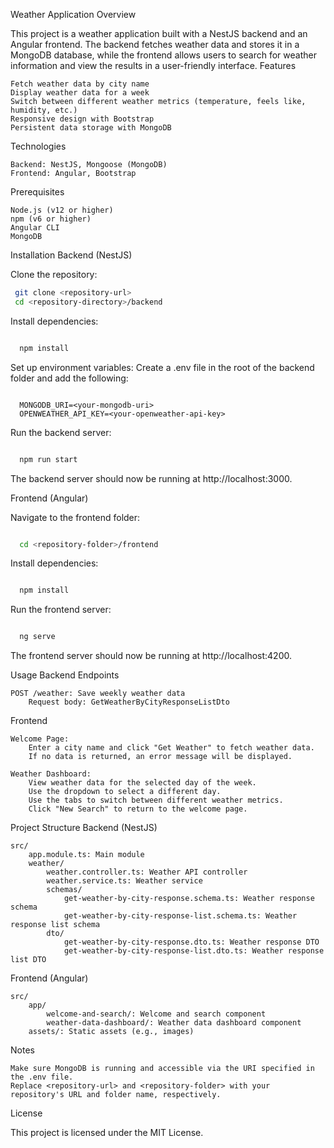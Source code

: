 Weather Application
Overview

This project is a weather application built with a NestJS backend and an Angular frontend. The backend fetches weather data and stores it in a MongoDB database, while the frontend allows users to search for weather information and view the results in a user-friendly interface.
Features

    Fetch weather data by city name
    Display weather data for a week
    Switch between different weather metrics (temperature, feels like, humidity, etc.)
    Responsive design with Bootstrap
    Persistent data storage with MongoDB

Technologies

    Backend: NestJS, Mongoose (MongoDB)
    Frontend: Angular, Bootstrap

Prerequisites

    Node.js (v12 or higher)
    npm (v6 or higher)
    Angular CLI
    MongoDB

Installation
Backend (NestJS)


Clone the repository:

  ```bash
   git clone <repository-url>
   cd <repository-directory>/backend
  ```

Install dependencies:

  ```bash

    npm install

  ```

Set up environment variables:
Create a .env file in the root of the backend folder and add the following:

  ```env

    MONGODB_URI=<your-mongodb-uri>
    OPENWEATHER_API_KEY=<your-openweather-api-key>
  ```
Run the backend server:

  ```bash

    npm run start
  ```
The backend server should now be running at http://localhost:3000.

Frontend (Angular)

Navigate to the frontend folder:

  ```bash

    cd <repository-folder>/frontend
  ```
Install dependencies:

  ```bash

    npm install
  ```
Run the frontend server:

  ```bash

    ng serve
  ```
The frontend server should now be running at http://localhost:4200.

Usage
Backend Endpoints

    POST /weather: Save weekly weather data
        Request body: GetWeatherByCityResponseListDto

Frontend

    Welcome Page:
        Enter a city name and click "Get Weather" to fetch weather data.
        If no data is returned, an error message will be displayed.

    Weather Dashboard:
        View weather data for the selected day of the week.
        Use the dropdown to select a different day.
        Use the tabs to switch between different weather metrics.
        Click "New Search" to return to the welcome page.

Project Structure
Backend (NestJS)

    src/
        app.module.ts: Main module
        weather/
            weather.controller.ts: Weather API controller
            weather.service.ts: Weather service
            schemas/
                get-weather-by-city-response.schema.ts: Weather response schema
                get-weather-by-city-response-list.schema.ts: Weather response list schema
            dto/
                get-weather-by-city-response.dto.ts: Weather response DTO
                get-weather-by-city-response-list.dto.ts: Weather response list DTO

Frontend (Angular)

    src/
        app/
            welcome-and-search/: Welcome and search component
            weather-data-dashboard/: Weather data dashboard component
        assets/: Static assets (e.g., images)

Notes

    Make sure MongoDB is running and accessible via the URI specified in the .env file.
    Replace <repository-url> and <repository-folder> with your repository's URL and folder name, respectively.

License

This project is licensed under the MIT License.
